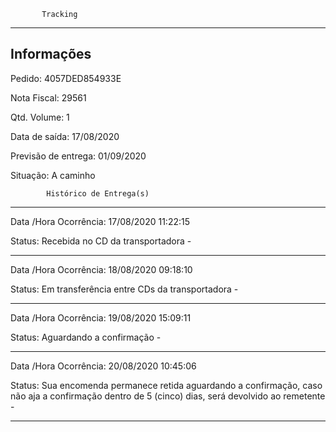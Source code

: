            Tracking 
-------------------------------------------------------------
Informações
-------------------------------------------------------------
Pedido: 4057DED854933E 

Nota Fiscal: 29561

Qtd. Volume: 1

Data de saída: 17/08/2020

Previsão de entrega: 01/09/2020  

Situação: A caminho

            Histórico de Entrega(s)
-------------------------------------------------------------
Data /Hora Ocorrência: 17/08/2020 11:22:15

Status: Recebida no CD da transportadora -

-------------------------------------------------------------
Data /Hora Ocorrência: 18/08/2020 09:18:10

Status: Em transferência entre CDs da transportadora -

-------------------------------------------------------------
Data /Hora Ocorrência: 19/08/2020 15:09:11

Status: Aguardando a confirmação -

-------------------------------------------------------------
Data /Hora Ocorrência: 20/08/2020 10:45:06

Status: Sua encomenda permanece retida aguardando a confirmação, caso não aja a confirmação dentro de 5 (cinco) dias, será devolvido ao remetente -

-------------------------------------------------------------
